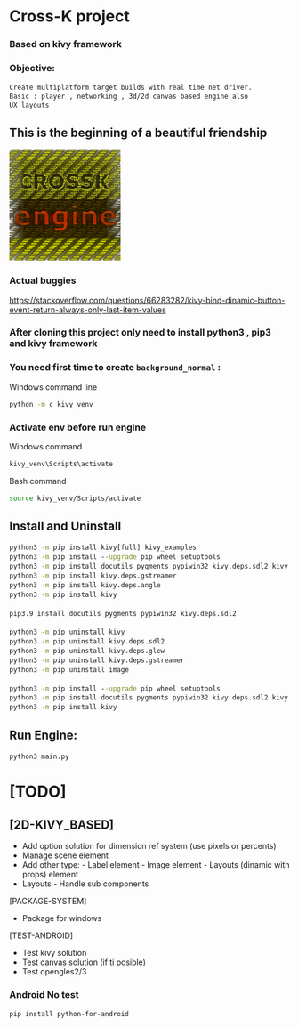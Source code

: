 # Cross-K project
### Based on kivy framework
### Objective:
    Create multiplatform target builds with real time net driver.
    Basic : player , networking , 3d/2d canvas based engine also 
    UX layouts 

## This is the beginning of a beautiful friendship
![](https://github.com/zlatnaspirala/cross-k/blob/master/engine/assets/logo/logo.png)

### Actual buggies
https://stackoverflow.com/questions/66283282/kivy-bind-dinamic-button-event-return-always-only-last-item-values

### After cloning this project only need to install python3 , pip3 and kivy framework
### You need first time to create `background_normal` :
Windows command line
```cmd
python -m c kivy_venv
```

### Activate env before run engine
Windows command
```cmd
kivy_venv\Scripts\activate
```
Bash command
```bash
source kivy_venv/Scripts/activate
```

## Install and Uninstall

```cmd
python3 -m pip install kivy[full] kivy_examples 
python3 -m pip install --upgrade pip wheel setuptools 
python3 -m pip install docutils pygments pypiwin32 kivy.deps.sdl2 kivy.deps.glew --user
python3 -m pip install kivy.deps.gstreamer
python3 -m pip install kivy.deps.angle
python3 -m pip install kivy

pip3.9 install docutils pygments pypiwin32 kivy.deps.sdl2

python3 -m pip uninstall kivy
python3 -m pip uninstall kivy.deps.sdl2
python3 -m pip uninstall kivy.deps.glew
python3 -m pip uninstall kivy.deps.gstreamer
python3 -m pip uninstall image

python3 -m pip install --upgrade pip wheel setuptools
python3 -m pip install docutils pygments pypiwin32 kivy.deps.sdl2 kivy.deps.glew --extra-index-url https://kivy.org/downloads/packages/simple/
python3 -m pip install kivy
```

## Run Engine:

```
python3 main.py
```

# [TODO]

##  [2D-KIVY_BASED]
 - Add option solution for dimension ref system
   (use pixels or percents)
 - Manage scene element
 - Add other type:
       - Label element
       - Image element
       - Layouts (dinamic with props) element
 - Layouts - Handle sub components

  [PACKAGE-SYSTEM]
 - Package for windows

  [TEST-ANDROID]
 - Test kivy solution
 - Test canvas solution (if ti posible)
 - Test opengles2/3




### Android No test
```
pip install python-for-android
```
